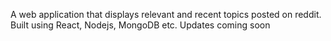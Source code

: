 A web application that displays relevant and recent topics posted on reddit. Built using React, Nodejs, MongoDB etc. Updates coming soon